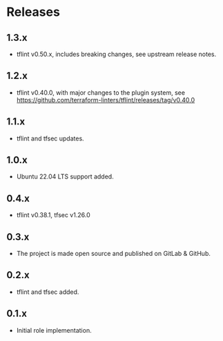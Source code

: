 # Releases

## 1.3.x

- tflint v0.50.x, includes breaking changes, see upstream release notes.

## 1.2.x

- tflint v0.40.0, with major changes to the plugin system, see https://github.com/terraform-linters/tflint/releases/tag/v0.40.0

## 1.1.x

- tflint and tfsec updates.

## 1.0.x

- Ubuntu 22.04 LTS support added.

## 0.4.x

- tflint v0.38.1, tfsec v1.26.0

## 0.3.x

- The project is made open source and published on GitLab & GitHub.

## 0.2.x

- tflint and tfsec added.

## 0.1.x

- Initial role implementation.
